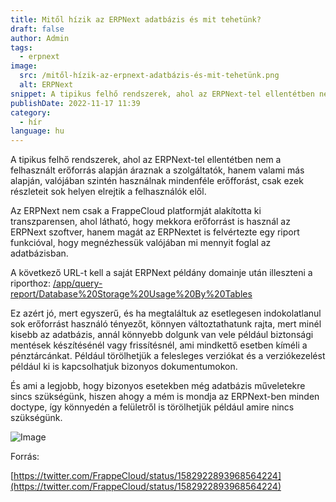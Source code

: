 ```yaml
---
title: Mitől hízik az ERPNext adatbázis és mit tehetünk?
draft: false
author: Admin
tags:
  - erpnext
image:
  src: /mitől-hízik-az-erpnext-adatbázis-és-mit-tehetünk.png
  alt: ERPNext
snippet: A tipikus felhő rendszerek, ahol az ERPNext-tel ellentétben nem a felhasznált erőforrás alapján áraznak a szolgáltatók, hanem valami más alapján, valójában  szintén használnak mindenféle erőfforást...
publishDate: 2022-11-17 11:39
category:
  - hír
language: hu
---
```


A tipikus felhő rendszerek, ahol az ERPNext-tel ellentétben nem a felhasznált erőforrás alapján áraznak a szolgáltatók, hanem valami más alapján, valójában szintén használnak mindenféle erőfforást, csak ezek részleteit sok helyen elrejtik a felhasználók elől.

Az ERPNext nem csak a FrappeCloud platformját alakította ki transzparensen, ahol látható, hogy mekkora erőforrást is használ az ERPNext szoftver, hanem magát az ERPNextet is felvértezte egy riport funkcióval, hogy megnézhessük valójában mi mennyit foglal az adatbázisban.

A következő URL-t kell a saját ERPNext példány domainje után illeszteni a riporthoz: [/app/query-report/Database%20Storage%20Usage%20By%20Tables](/app/query-report/Database%20Storage%20Usage%20By%20Tables)

Ez azért jó, mert egyszerű, és ha megtaláltuk az esetlegesen indokolatlanul sok erőforrást használó tényezőt, könnyen változtathatunk rajta, mert minél kisebb az adatbázis, annál könnyebb dolgunk van vele például biztonsági mentések készítésénél vagy frissítésnél, ami mindkettő esetben kíméli a pénztárcánkat. Például törölhetjük a felesleges verziókat és a verziókezelést például ki is kapcsolhatjuk bizonyos dokumentumokon.

És ami a legjobb, hogy bizonyos esetekben még adatbázis műveletekre sincs szükségünk, hiszen ahogy a mém is mondja az ERPNext-ben minden doctype, így könnyedén a felületről is törölhetjük például amire nincs szükségünk.

![Image](/images/cqblbkY.jpg)

Forrás:

[https://twitter.com/FrappeCloud/status/1582922893968564224](https://twitter.com/FrappeCloud/status/1582922893968564224)
